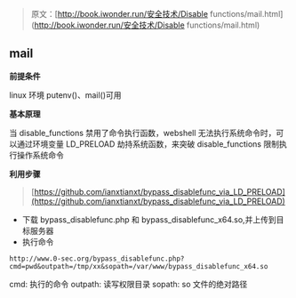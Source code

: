 > 原文：[http://book.iwonder.run/安全技术/Disable functions/mail.html](http://book.iwonder.run/安全技术/Disable functions/mail.html)

## mail

**前提条件**

linux 环境 putenv()、mail()可用

**基本原理**

当 disable_functions 禁用了命令执行函数，webshell 无法执行系统命令时，可以通过环境变量 LD_PRELOAD 劫持系统函数，来突破 disable_functions 限制执行操作系统命令

**利用步骤**

> [https://github.com/ianxtianxt/bypass_disablefunc_via_LD_PRELOAD](https://github.com/ianxtianxt/bypass_disablefunc_via_LD_PRELOAD)

*   下载 bypass_disablefunc.php 和 bypass_disablefunc_x64.so,并上传到目标服务器
*   执行命令

```
http://www.0-sec.org/bypass_disablefunc.php?cmd=pwd&outpath=/tmp/xx&sopath=/var/www/bypass_disablefunc_x64.so 
```

cmd: 执行的命令 outpath: 读写权限目录 sopath: so 文件的绝对路径

